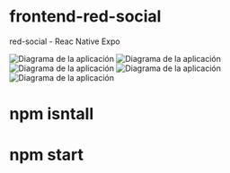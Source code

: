 # frontend-red-social
red-social - 
Reac Native Expo

![Diagrama de la aplicación](assets/1.png)
![Diagrama de la aplicación](assets/2.png)
![Diagrama de la aplicación](assets/3.png)
![Diagrama de la aplicación](assets/4.png)
![Diagrama de la aplicación](assets/5.png)
# npm isntall
# npm start
